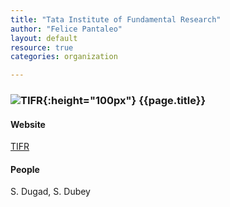 ```yaml
---
title: "Tata Institute of Fundamental Research"
author: "Felice Pantaleo"
layout: default
resource: true
categories: organization

---
```

### ![TIFR]({{site.baseurl}}/images/TIFR-logo.jpg){:height="100px"}  {{page.title}}
#### Website
[TIFR](http://www.tifr.res.in/)
#### People
S. Dugad, S. Dubey
